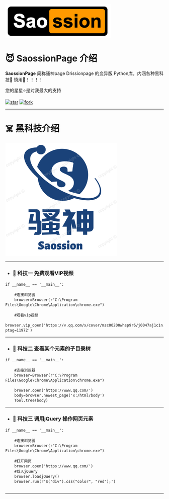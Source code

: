 
![输入图片说明](./img/logo.png)


#  😈 SaossionPage 介绍 



 **SaossionPage**   简称骚神page   Drissionpage 的变异版 Python库，内涵各种黑科技👹 慎用🔞！！！！

您的星星⭐是对我最大的支持

<a href='https://gitee.com/haiyang0726/SaossionPage/stargazers'><img src='https://gitee.com/haiyang0726/SaossionPage/badge/star.svg?theme=dark' alt='star'></img></a> <a href='https://gitee.com/g1879/DrissionPage/members'><img src='https://gitee.com/haiyang0726/SaossionPage/badge/fork.svg?theme=dark' alt='fork'></img></a>

---



#  ☠️ 黑科技介绍

![输入图片说明](./img/logo2.png)

---
-  ### 👻 科技一 免费观看VIP视频

```
if __name__ == '__main__':
     
    #连接浏览器
    browser=Browser(r"C:\Program Files\Google\Chrome\Application\chrome.exe")

    #观看vip视频 
    browser.vip_open('https://v.qq.com/x/cover/mzc00200whsp9r6/j0047aj1c1n.html?ptag=11972')

```
---
-  ### 👻 科技二  查看某个元素的子目录树

```
if __name__ == '__main__':
     
    #连接浏览器
    browser=Browser(r"C:\Program Files\Google\Chrome\Application\chrome.exe")

    browser.open('https://www.qq.com/')
    body=browser.newest_page('x:/html/body')
    Tool.tree(body)    

```
---
-  ### 👻 科技三  调用jQuery 操作网页元素

```
if __name__ == '__main__':
     
    #连接浏览器
    browser=Browser(r"C:\Program Files\Google\Chrome\Application\chrome.exe")

    #打开网页
    browser.open('https://www.qq.com/')
    #载入jQuery
    browser.loadjQuery()
    browser.run(r'$("div").css("color", "red");')
       

```
---

